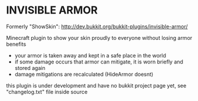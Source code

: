 # INVISIBLE ARMOR

Formerly "ShowSkin": http://dev.bukkit.org/bukkit-plugins/invisible-armor/

Minecraft plugin to show your skin proudly to everyone without losing armor benefits

- your armor is taken away and kept in a safe place in the world
- if some damage occurs that armor can mitigate, it is worn briefly and stored again
- damage mitigations are recalculated (HideArmor doesnt)

this plugin is under development and have no bukkit project page yet, see "changelog.txt" file inside source
